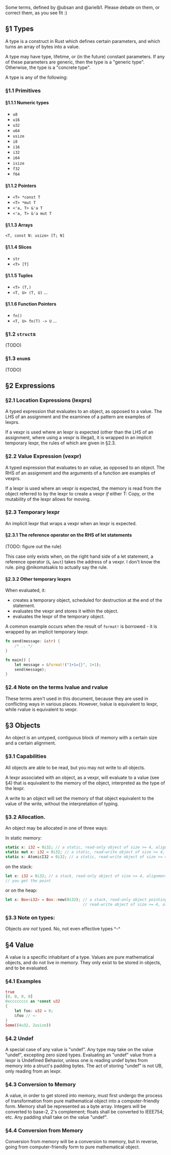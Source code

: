 Some terms, defined by @ubsan and @arielb1. Please debate on them, or correct them, as you see fit :)

## §1 Types

A type is a construct in Rust which defines certain parameters, and which turns an array of bytes into a value.

A type may have type, lifetime, or (in the future) constant parameters. If any of these parameters are generic, then the type is a "generic type". Otherwise, the type is a "concrete type".

A type is any of the following:

### §1.1 Primitives

#### §1.1.1 Numeric types

 * `u8`
 * `u16`
 * `u32`
 * `u64`
 * `usize`
 * `i8`
 * `i16`
 * `i32`
 * `i64`
 * `isize`
 * `f32`
 * `f64`

#### §1.1.2 Pointers

 * `<T> *const T`
 * `<T> *mut T`
 * `<'a, T> &'a T`
 * `<'a, T> &'a mut T`

#### §1.1.3 Arrays

`<T, const N: usize> [T; N]`

#### §1.1.4 Slices

 * `str`
 * `<T> [T]`

#### §1.1.5 Tuples

 * `<T> (T,)`
 * `<T, U> (T, U)`
 ...

#### §1.1.6 Function Pointers

 * `fn()`
 * `<T, U> fn(T) -> U`
 ...


### §1.2 `struct`s

(TODO)

### §1.3 `enum`s

(TODO)

## §2 Expressions

### §2.1 Location Expressions (lexprs)

A typed expression that evaluates to an object, as opposed to a value. The LHS of an assignment and the examinee of a pattern are examples of lexprs.

If a vexpr is used where an lexpr is expected (other than the LHS of an assignment, where using a vexpr is illegal), it is wrapped in an implicit temporary lexpr, the rules of which are given in §2.3.

### §2.2 Value Expression (vexpr)

A typed expression that evaluates to an value, as opposed to an object. The RHS of an assignment and the arguments of a function are examples of vexprs.

If a lexpr is used where an vexpr is expected, the memory is read from the object referred to by the lexpr to create a vexpr *if* either T: Copy, or the mutability of the lexpr allows for moving.

### §2.3 Temporary lexpr

An implicit lexpr that wraps a vexpr when an lexpr is expected.

#### §2.3.1 The reference operator on the RHS of let statements
(TODO: figure out the rule)

This case only exists when, on the right hand side of a let statement, a reference operator (`&`, `&mut`) takes the address of a vexpr. I don't know the rule. ping @nikomatsakis to actually say the rule.

#### §2.3.2 Other temporary lexprs

 When evaluated, it:

 * creates a temporary object, scheduled for destruction at the end of the statement.
 * evaluates the vexpr and stores it within the object.
 * evaluates the lexpr of the temporary object.

A common example occurs when the result of `format!` is borrowed - it is wrapped by an implicit temporary lexpr.

```Rust
fn send(message: &str) {
    /* .. */
}

fn main() {
    let message = &format!("1+1={}", 1+1);
    send(message);
}
```

### §2.4 Note on the terms lvalue and rvalue

These terms aren't used in this document, because they are used in conflicting ways in various places. However, lvalue is equivalent to lexpr, while rvalue is equivalent to vexpr.

## §3 Objects

An object is an untyped, contiguous block of memory with a certain size and a certain alignment.
 
### §3.1 Capabilities

All objects are able to be read, but you may not write to all objects.

A lexpr associated with an object, as a vexpr, will evaluate to a value (see §4) that is equivalent to the memory of the object, interpreted as the type of the lexpr.

A write to an object will set the memory of that object equivalent to the value of the write, without the interpretation of typing.

### §3.2 Allocation.

An object may be allocated in one of three ways:

In static memory:

```rust
static x: i32 = 0i32; // a static, read-only object of size >= 4, alignment >= 4
static mut x: i32 = 0i32; // a static, read-write object of size >= 4, alignment >= 4
static x: AtomicI32 = 0i32; // a static, read-write object of size >= 4, alignment >= 4
```

on the stack:

```rust
let x: i32 = 0i32; // a stack, read-only object of size >= 4, alignment >= 4
// you get the point
```

or on the heap:

```rust
let x: Box<i32> = Box::new(0i32); // a stack, read-only object pointing to a heap,
                                  // read-write object of size >= 4, alignment >= 4
```

### §3.3 Note on types:

Objects *are not* typed. No, not even effective types ^-^

## §4 Value

A value is a specific inhabitant of a type. Values are pure mathematical objects, and do not live in memory. They only exist to be stored in objects, and to be evaluated.

### §4.1 Examples

```rust
true
[0, 0, 0, 0]
0xcccccccc as *const u32
{
    let foo: u32 = 0;
    &foo // <-
}
Some((4u32, 2usize))
```

### §4.2 Undef

A special case of any value is "undef". Any type may take on the value "undef", excepting zero sized types. Evaluating an "undef" value from a lexpr is Undefined Behavior, unless one is reading undef bytes from memory into a struct's padding bytes. The act of storing "undef" is not UB, only reading from an lexpr.

### §4.3 Conversion to Memory

A value, in order to get stored into memory, must first undergo the process of transformation from pure mathematical object into a computer-friendly form. Memory shall be represented as a byte array. Integers will be converted to base-2, 2's complement; floats shall be converted to IEEE754; etc. Any padding shall take on the value "undef".

### §4.4 Conversion from Memory

Conversion from memory will be a conversion to memory, but in reverse, going from computer-friendly form to pure mathematical object.
